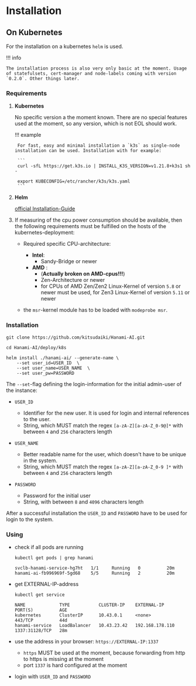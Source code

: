# Installation

## On Kubernetes

For the installation on a kubernetes `helm` is used. 

!!! info

    The installation process is also very only basic at the moment. Usage of statefulsets, cert-manager and node-labels coming with version `0.2.0`. Other things later.

### Requirements

1. **Kubernetes**

    No specific version a the moment known. There are no special features used at the moment, so any version, which is not EOL should work.

    !!! example

        For fast, easy and minimal installation a `k3s` as single-node installation can be used. Installation with for example:

        ```
        curl -sfL https://get.k3s.io | INSTALL_K3S_VERSION=v1.21.8+k3s1 sh -

        export KUBECONFIG=/etc/rancher/k3s/k3s.yaml
        ```

2. **Helm**

    [official Installation-Guide](https://helm.sh/docs/intro/install/)

3. If measuring of the cpu power consumption should be available, then the following requirements must be fulfilled on the hosts of the kubernetes-deployment:

    - Required specific CPU-architecture:
        - **Intel**: 
            - Sandy-Bridge or newer
        - **AMD** : 
            - (**Actually broken on AMD-cpus!!!**)
            - Zen-Architecture or newer
            - for CPUs of AMD Zen/Zen2 Linux-Kernel of version `5.8` or newer must be used, for Zen3 Linux-Kernel of version `5.11` or newer

    - the `msr`-kernel module has to be loaded with `modeprobe msr`.

### Installation

```
git clone https://github.com/kitsudaiki/Hanami-AI.git

cd Hanami-AI/deploy/k8s

helm install ./hanami-ai/ --generate-name \
    --set user_id=USER_ID  \
    --set user_name=USER_NAME  \
    --set user_pw=PASSWORD
```

The `--set`-flag defining the login-information for the initial admin-user of the instance:

- `USER_ID`
    - Identifier for the new user. It is used for login and internal references to the user.
    - String, which MUST match the regex `[a-zA-Z][a-zA-Z_0-9@]*` with between `4` and `256` characters length

- `USER_NAME`
    - Better readable name for the user, which doesn't have to be unique in the system.
    - String, which MUST match the regex `[a-zA-Z][a-zA-Z_0-9 ]*` with between `4` and `256` characters length

- `PASSWORD`
    - Password for the initial user
    - String, with between `8` and `4096` characters length

After a successful installation the `USER_ID` and `PASSWORD` have to be used for login to the system.

### Using

- check if all pods are running

    ```
    kubectl get pods | grep hanami

    svclb-hanami-service-hg7ht   1/1     Running   0          20m
    hanami-ai-fb996969f-5gd68    5/5     Running   2          20m
    ```

- get EXTERNAL-IP-address

    ```
    kubectl get service
    
    NAME             TYPE           CLUSTER-IP    EXTERNAL-IP       PORT(S)          AGE
    kubernetes       ClusterIP      10.43.0.1     <none>            443/TCP          44d
    hanami-service   LoadBalancer   10.43.23.42   192.168.178.110   1337:31128/TCP   28m
    ```

- use the address in your browser: `https://EXTERNAL-IP:1337`

    - `https` MUST be used at the moment, because forwarding from http to https is missing at the moment
    - port `1337` is hard configured at the moment

- login with `USER_ID` and `PASSWORD`

